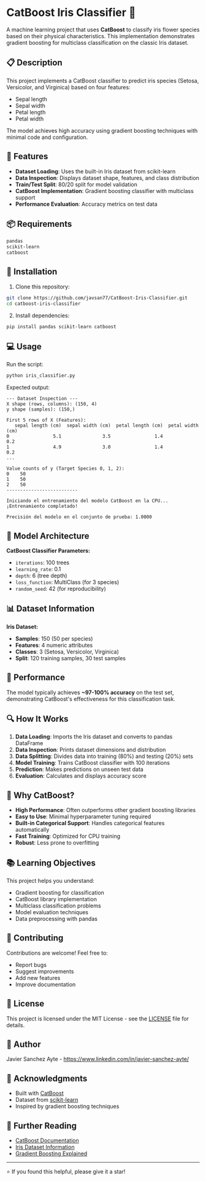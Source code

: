 # CatBoost Iris Classifier 🌸

A machine learning project that uses **CatBoost** to classify iris flower species based on their physical characteristics. This implementation demonstrates gradient boosting for multiclass classification on the classic Iris dataset.

## 📋 Description

This project implements a CatBoost classifier to predict iris species (Setosa, Versicolor, and Virginica) based on four features:
- Sepal length
- Sepal width
- Petal length
- Petal width

The model achieves high accuracy using gradient boosting techniques with minimal code and configuration.

## 🚀 Features

- **Dataset Loading**: Uses the built-in Iris dataset from scikit-learn
- **Data Inspection**: Displays dataset shape, features, and class distribution
- **Train/Test Split**: 80/20 split for model validation
- **CatBoost Implementation**: Gradient boosting classifier with multiclass support
- **Performance Evaluation**: Accuracy metrics on test data

## 📦 Requirements

```bash
pandas
scikit-learn
catboost
```

## 🔧 Installation

1. Clone this repository:
```bash
git clone https://github.com/javsan77/CatBoost-Iris-Classifier.git
cd catboost-iris-classifier
```

2. Install dependencies:
```bash
pip install pandas scikit-learn catboost
```

## 💻 Usage

Run the script:
```bash
python iris_classifier.py
```

Expected output:
```
--- Dataset Inspection ---
X shape (rows, columns): (150, 4)
y shape (samples): (150,)

First 5 rows of X (Features):
   sepal length (cm)  sepal width (cm)  petal length (cm)  petal width (cm)
0                5.1               3.5                1.4               0.2
1                4.9               3.0                1.4               0.2
...

Value counts of y (Target Species 0, 1, 2):
0    50
1    50
2    50
--------------------------

Iniciando el entrenamiento del modelo CatBoost en la CPU...
¡Entrenamiento completado!

Precisión del modelo en el conjunto de prueba: 1.0000
```

## 🧠 Model Architecture

**CatBoost Classifier Parameters:**
- `iterations`: 100 trees
- `learning_rate`: 0.1
- `depth`: 6 (tree depth)
- `loss_function`: MultiClass (for 3 species)
- `random_seed`: 42 (for reproducibility)

## 📊 Dataset Information

**Iris Dataset:**
- **Samples**: 150 (50 per species)
- **Features**: 4 numeric attributes
- **Classes**: 3 (Setosa, Versicolor, Virginica)
- **Split**: 120 training samples, 30 test samples

## 🎯 Performance

The model typically achieves **~97-100% accuracy** on the test set, demonstrating CatBoost's effectiveness for this classification task.

## 🔍 How It Works

1. **Data Loading**: Imports the Iris dataset and converts to pandas DataFrame
2. **Data Inspection**: Prints dataset dimensions and distribution
3. **Data Splitting**: Divides data into training (80%) and testing (20%) sets
4. **Model Training**: Trains CatBoost classifier with 100 iterations
5. **Prediction**: Makes predictions on unseen test data
6. **Evaluation**: Calculates and displays accuracy score

## 🌟 Why CatBoost?

- **High Performance**: Often outperforms other gradient boosting libraries
- **Easy to Use**: Minimal hyperparameter tuning required
- **Built-in Categorical Support**: Handles categorical features automatically
- **Fast Training**: Optimized for CPU training
- **Robust**: Less prone to overfitting

## 📚 Learning Objectives

This project helps you understand:
- Gradient boosting for classification
- CatBoost library implementation
- Multiclass classification problems
- Model evaluation techniques
- Data preprocessing with pandas

## 🤝 Contributing

Contributions are welcome! Feel free to:
- Report bugs
- Suggest improvements
- Add new features
- Improve documentation

## 📝 License

This project is licensed under the MIT License - see the [LICENSE](LICENSE) file for details.

## 👤 Author

Javier Sanchez Ayte - https://www.linkedin.com/in/javier-sanchez-ayte/

## 🙏 Acknowledgments

- Built with [CatBoost](https://catboost.ai/)
- Dataset from [scikit-learn](https://scikit-learn.org/)
- Inspired by gradient boosting techniques

## 📖 Further Reading

- [CatBoost Documentation](https://catboost.ai/docs/)
- [Iris Dataset Information](https://scikit-learn.org/stable/datasets/toy_dataset.html#iris-dataset)
- [Gradient Boosting Explained](https://en.wikipedia.org/wiki/Gradient_boosting)

---

⭐ If you found this helpful, please give it a star!